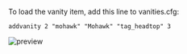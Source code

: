 To load the vanity item, add this line to vanities.cfg:

```addvanity 2 "mohawk" "Mohawk" "tag_headtop" 3```

![preview](preview.jpg)
